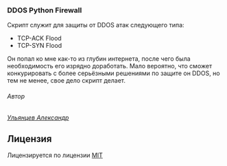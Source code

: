 ### DDOS Python Firewall

Скрипт служит для защиты от DDOS атак следующего типа:
- TCP-ACK Flood
- TCP-SYN Flood

Он попал ко мне как-то из глубин интернета, после чего была необходимость его изрядно доработать. Мало вероятно, что сможет конкурировать с более серьёзными решениями по защите он DDOS, но тем не менее, свое дело скрипт делает.

###### Автор

[*Ульянцев Александр*](mailto:it.bumerang@gmail.com)

## Лицензия
Лицензируется по лицензии [MIT](LICENSE.txt)
